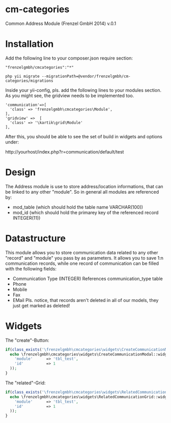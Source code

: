 cm-categories
==========

Common Address Module (Frenzel GmbH 2014) v.0.1

Installation
============

Add the following line to your composer.json require section:

```
"frenzelgmbh/cmcategories":"*"
```

```
php yii migrate --migrationPath=@vendor/frenzelgmbh/cm-categories/migrations
```

Inside your yii-config, pls. add the following lines to your modules section. As you
might see, the gridview needs to be implemented too.
```
'communication'=>[
  'class' => 'frenzelgmbh\cmcategories\Module',
],
'gridview' =>  [
  'class' => '\kartik\grid\Module'
],
```

After this, you should be able to see the set of build in widgets and options under:

http://yourhost/index.php?r=communication/default/test

Design
======

The Address module is use to store address/location informations, that can be linked to any other "module".
So in general all modules are referenced by:

* mod_table (which should hold the table name VARCHAR(100))
* mod_id    (which should hold the primarey key of the referenced record INTEGER(11))

Datastructure
=============
This module allows you to store communication data related to any other "record" and "module" you pass by as parameters.
It allows you to save 1:n communication records, while one record of communication can be filled with the following fields:
* Communication Type (INTEGER) References communication_type table
* Phone
* Mobile
* Fax
* EMail
Pls. notice, that records aren't deleted in all of our models, they just get marked as deleted!

Widgets
=======

The "create"-Button:
```php
if(class_exists('\frenzelgmbh\cmcategories\widgets\CreateCommunicationModal')){
  echo \frenzelgmbh\cmcategories\widgets\CreateCommunicationModal::widget(array(
    'module'      => 'tbl_test',
    'id'          => 1
  )); 
}
```

The "related"-Grid:
```php
if(class_exists('\frenzelgmbh\cmcategories\widgets\RelatedCommunicationGrid')){
  echo \frenzelgmbh\cmcategories\widgets\RelatedCommunicationGrid::widget(array(
    'module'      => 'tbl_test',
    'id'          => 1
  )); 
}
```
